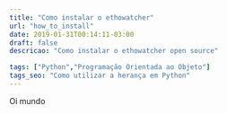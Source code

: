 ```yaml
---
title: "Como instalar o ethowatcher"
url: "how_to_install"
date: 2019-01-31T00:14:11-03:00
draft: false
descricao: "Como instalar o ethowatcher open source"

tags: ["Python","Programação Orientada ao Objeto"]
tags_seo: "Como utilizar a herança em Python"
---
```


Oi mundo


